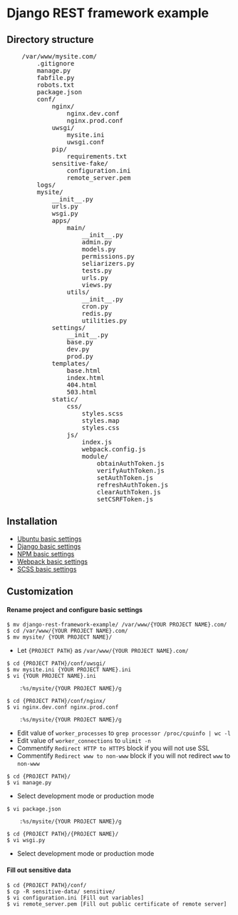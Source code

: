 # Django REST framework example

## Directory structure
	
<pre>
	/var/www/mysite.com/
		.gitignore
		manage.py
		fabfile.py
		robots.txt
		package.json
		conf/
			nginx/
				nginx.dev.conf
				nginx.prod.conf
			uwsgi/
				mysite.ini
				uwsgi.conf
			pip/
				requirements.txt
			sensitive-fake/
				configuration.ini
				remote_server.pem
		logs/
		mysite/
			__init__.py
			urls.py
			wsgi.py
			apps/
				main/
					__init__.py
					admin.py
					models.py
					permissions.py
					seliarizers.py
					tests.py
					urls.py
					views.py
				utils/
					__init__.py
					cron.py
					redis.py
					utilities.py
			settings/
				__init__.py
				base.py
				dev.py
				prod.py
			templates/
				base.html
				index.html
				404.html
				503.html
			static/
				css/
					styles.scss
					styles.map
					styles.css
				js/
					index.js
					webpack.config.js
					module/
						obtainAuthToken.js
						verifyAuthToken.js
						setAuthToken.js
						refreshAuthToken.js
						clearAuthToken.js
						setCSRFToken.js
</pre>


## Installation

- <a href="https://github.com/ukjin1192/web-stack-wiki-and-snippets/tree/master/ubuntu-basic-settings" target="_blank">Ubuntu basic settings</a>
- <a href="https://github.com/ukjin1192/web-stack-wiki-and-snippets/tree/master/django-basic-settings" target="_blank">Django basic settings</a>
- <a href="https://github.com/ukjin1192/web-stack-wiki-and-snippets/blob/master/utilities-wiki-and-snippets/manage-package-with-npm.md" target="_blank">NPM basic settings</a>
- <a href="https://github.com/ukjin1192/web-stack-wiki-and-snippets/blob/master/utilities-wiki-and-snippets/use-webpack-as-module-bundler.md" target="_blank">Webpack basic settings</a>
- <a href="https://github.com/ukjin1192/web-stack-wiki-and-snippets/blob/master/utilities-wiki-and-snippets/use-sass-for-stylesheet.md" target="_blank">SCSS basic settings</a>


## Customization

#### Rename project and configure basic settings

~~~~
$ mv django-rest-framework-example/ /var/www/{YOUR PROJECT NAME}.com/
$ cd /var/www/{YOUR PROJECT NAME}.com/
$ mv mysite/ {YOUR PROJECT NAME}/
~~~~

- Let `{PROJECT PATH}` as `/var/www/{YOUR PROJECT NAME}.com/`

~~~~
$ cd {PROJECT PATH}/conf/uwsgi/
$ mv mysite.ini {YOUR PROJECT NAME}.ini
$ vi {YOUR PROJECT NAME}.ini

	:%s/mysite/{YOUR PROJECT NAME}/g

$ cd {PROJECT PATH}/conf/nginx/
$ vi nginx.dev.conf nginx.prod.conf

	:%s/mysite/{YOUR PROJECT NAME}/g
~~~~

-	Edit value of `worker_processes` to `grep processor /proc/cpuinfo | wc -l`
-	Edit value of `worker_connections` to `ulimit -n`
-	Commentify `Redirect HTTP to HTTPS` block if you will not use SSL
-	Commentify `Redirect www to non-www` block if you will not redirect `www` to `non-www`

~~~~
$ cd {PROJECT PATH}/
$ vi manage.py
~~~~

- Select development mode or production mode

~~~~
$ vi package.json

	:%s/mysite/{YOUR PROJECT NAME}/g
~~~~

~~~~
$ cd {PROJECT PATH}/{PROJECT NAME}/
$ vi wsgi.py
~~~~

- Select development mode or production mode

#### Fill out sensitive data

~~~~
$ cd {PROJECT PATH}/conf/
$ cp -R sensitive-data/ sensitive/
$ vi configuration.ini [Fill out variables]
$ vi remote_server.pem [Fill out public certificate of remote server]
~~~~
